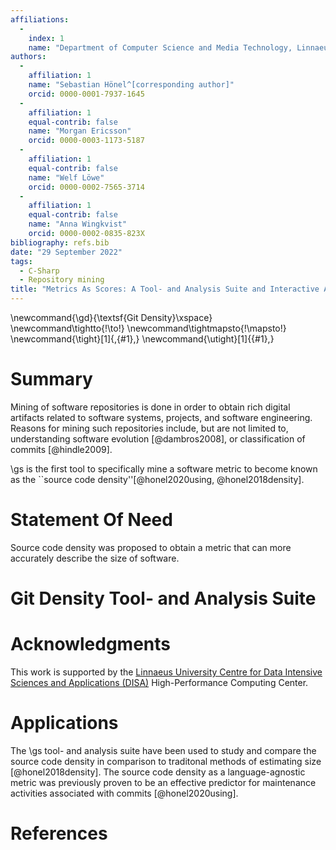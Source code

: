 ```yaml
---
affiliations: 
  - 
    index: 1
    name: "Department of Computer Science and Media Technology, Linnaeus University, Sweden"
authors: 
  - 
    affiliation: 1
    name: "Sebastian Hönel^[corresponding author]"
    orcid: 0000-0001-7937-1645
  - 
    affiliation: 1
    equal-contrib: false
    name: "Morgan Ericsson"
    orcid: 0000-0003-1173-5187
  - 
    affiliation: 1
    equal-contrib: false
    name: "Welf Löwe"
    orcid: 0000-0002-7565-3714
  - 
    affiliation: 1
    equal-contrib: false
    name: "Anna Wingkvist"
    orcid: 0000-0002-0835-823X
bibliography: refs.bib
date: "29 September 2022"
tags: 
  - C-Sharp
  - Repository mining
title: "Metrics As Scores: A Tool- and Analysis Suite and Interactive Application for Exploring Context-Dependent Distributions"
---
```



\newcommand{\gd}{\textsf{Git Density}\xspace}
\newcommand\tightto{\!\to\!}
\newcommand\tightmapsto{\!\mapsto\!}
\newcommand{\tight}[1]{\,{#1}\,}
\newcommand{\utight}[1]{{#1}\,}


# Summary
<!-- A summary describing the high-level functionality and purpose of the software for a diverse, non-specialist audience. -->
<!-- Mention (if applicable) a representative set of past or ongoing research projects using the software and recent scholarly publications enabled by it. -->

Mining of software repositories is done in order to obtain rich digital artifacts related to software systems, projects, and software engineering.
Reasons for mining such repositories include, but are not limited to, understanding software evolution [@dambros2008], or classification of commits [@hindle2009].


\gs is the first tool to specifically mine a software metric to become known as the ``source code density''[@honel2020using, @honel2018density].



# Statement Of Need
<!-- A Statement of need section that clearly illustrates the research purpose of the software and places it in the context of related work. -->
Source code density was proposed to obtain a metric that can more accurately describe the size of software.


# Git Density Tool- and Analysis Suite
<!-- Here, we go into detail about the software -->




<!-- # Related Work
<!-- We will not have this section unless otherwise requested, because the text is already richely interspersed with references where appropriate. -->
<!-- A list of key references, including to other software addressing related needs. Note that the references should include full names of venues, e.g., journals and conferences, not abbreviations only understood in the context of a specific discipline. -->


# Acknowledgments
<!-- Acknowledgement of any financial support. -->
This work is supported by the [Linnaeus University Centre for Data Intensive Sciences and Applications (DISA)](https://lnu.se/forskning/sok-forskning/linnaeus-university-centre-for-data-intensive-sciences-and-applications) High-Performance Computing Center.


# Applications

The \gs tool- and analysis suite have been used to study and compare the source code density in comparison to traditonal methods of estimating size [@honel2018density].
The source code density as a language-agnostic metric was previously proven to be an effective predictor for maintenance activities associated with commits [@honel2020using].



# References